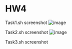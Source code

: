 # HW4

Task1.sh screenshot
![image](https://github.com/user-attachments/assets/14251157-1dc5-44cb-9669-0023bd6edc57)


Task2.sh screenshot
![image](https://github.com/user-attachments/assets/2ca0dfee-36c8-4a84-a117-c3978272fcaf)

Task3.sh screenshot

